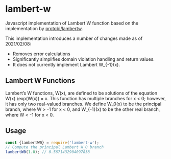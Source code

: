 # lambert-w
Javascript implementation of Lambert W function based on the implementation by [protobi/lambertw](https://github.com/protobi/lambertw).

This implementation introduces a number of changes made as of 2021/02/08:
- Removes error calculations 
- Significantly simplifies domain violation handling and return values.
- It does not currently implement Lambert W_{-1}(x).

## Lambert W Functions

Lambert’s W functions, W(x), are defined to be solutions of the equation W(x) \exp(W(x)) = x. This function has multiple branches for x < 0; however, it has only two real-valued branches. We define W_0(x) to be the principal branch, where W > -1 for x < 0, and W_{-1}(x) to be the other real branch, where W < -1 for x < 0.

## Usage

```javascript
const {lambertW0} = require('lambert-w');
// Compute the principal Lambert W_0 branch
lambertW0(1.0); // 0.5671432904097838
```

